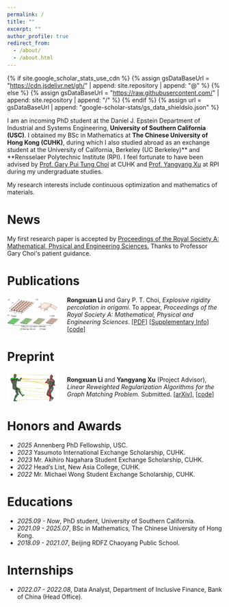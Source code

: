 ```yaml
---
permalink: /
title: ""
excerpt: ""
author_profile: true
redirect_from: 
  - /about/
  - /about.html
---
```


{% if site.google_scholar_stats_use_cdn %}
{% assign gsDataBaseUrl = "https://cdn.jsdelivr.net/gh/" | append: site.repository | append: "@" %}
{% else %}
{% assign gsDataBaseUrl = "https://raw.githubusercontent.com/" | append: site.repository | append: "/" %}
{% endif %}
{% assign url = gsDataBaseUrl | append: "google-scholar-stats/gs_data_shieldsio.json" %}

<span class='anchor' id='about-me'></span>

I am an incoming PhD student at the Daniel J. Epstein Department of Industrial and Systems Engineering, **University of Southern California (USC)**. I obtained my BSc in Mathematics at **The Chinese University of Hong Kong (CUHK)**, during which I also studied abroad as an exchange student at the University of California, Berkeley (UC Berkeley)** and **Rensselaer Polytechnic Institute (RPI). I feel fortunate to have been advised by [Prof. Gary Pui Tung Choi](https://www.math.cuhk.edu.hk/~ptchoi/index.html) at CUHK and [Prof. Yangyang Xu](https://xu-yangyang.github.io/index.html) at RPI during my undergraduate studies.


My research interests include continuous optimization and mathematics of materials.



# News

My first research paper is accepted by [Proceedings of the Royal Society A: Mathematical, Physical and Engineering Sciences.](https://royalsocietypublishing.org/journal/rspa) Thanks to Professor Gary Choi's patient guidance.




# Publications

<div style="display: flex; align-items: center; margin-bottom: 1em;">
  <img src="/images/origami.pdf" alt="Origami Simulation" style="width: 120px; margin-right: 20px; border-radius: 8px;">
  <div>
    <strong>Rongxuan Li</strong> and Gary P. T. Choi, <em>Explosive rigidity percolation in origami.</em> To appear, <i>Proceedings of the Royal Society A: Mathematical, Physical and Engineering Sciences</i>. [<a href="https://www.math.cuhk.edu.hk/~ptchoi/files/2025_PRSA_origamiep.pdf">PDF</a>] [<a href="https://www.math.cuhk.edu.hk/~ptchoi/files/2025_PRSA_origamiep_SI.pdf">Supplementary Info</a>][<a href="https://github.com/garyptchoi/origami-explosive-percolation/blob/main/README.md">code</a>]
  </div>
</div>


# Preprint

<div style="display: flex; align-items: center; margin-bottom: 1em;">
  <img src="/images/graphmatch.png" alt="Graph Match" style="width: 120px; margin-right: 20px; border-radius: 8px;">
  <div>
    <strong>Rongxuan Li</strong> and <strong>Yangyang Xu</strong> (Project Advisor), 
    <em>Linear Reweighted Regularization Algorithms for the Graph Matching Problem.</em> Submitted.  
    [<a href="https://arxiv.org/abs/2503.24329" target="_blank">arXiv</a>], 
    [<a href="https://github.com/rongxuan-li/graph-match" target="_blank">code</a>]
  </div>
</div>





# Honors and Awards
- *2025* Annenberg PhD Fellowship, USC. 
- *2023* Yasumoto International Exchange Scholarship, CUHK. 
- *2023* Mr. Akihiro Nagahara Student Exchange Scholarship, CUHK.
- *2022* Head’s List, New Asia College, CUHK. 
- *2022* Mr. Michael Wong Student Exchange Scholarship, CUHK. 

# Educations
- *2025.09 - Now*,     PhD student, University of Southern California.
- *2021.09 - 2025.07*, BSc in Mathematics, The Chinese University of Hong Kong.
- *2018.09 - 2021.07*, Beijing RDFZ Chaoyang Public School.
  


# Internships
- *2022.07 - 2022.08*, Data Analyst, Department of Inclusive Finance, Bank of China (Head Office).
